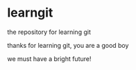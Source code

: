 learngit
========

the repository for learning git 


thanks for learning git, you are a good boy

we must have a bright future!
